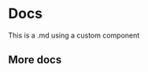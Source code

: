 # Docs

This is a .md using a custom component

<VPTeamMembers
    size="small"
    :members="members"
  />

## More docs
<script setup>
import {
  VPTeamPage,
  VPTeamPageTitle,
  VPTeamMembers
} from 'vitepress/theme'

const members = [
  {
    avatar: 'https://avatars.githubusercontent.com/u/86712674?v=4',
    name: 'Sea-cc',
    title: '前端攻城🦁',
    links: [
      { icon: 'github', link: 'https://github.com/Sea-cc' },
    ]
  },
]
</script>
